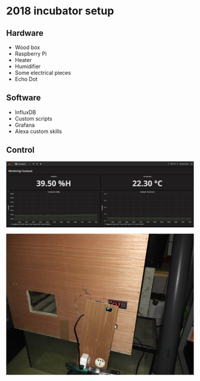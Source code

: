 # 2018 incubator setup

## Hardware

- Wood box
- Raspberry Pi
- Heater
- Humidifier
- Some electrical pieces
- Echo Dot

## Software
- InfluxDB
- Custom scripts
- Grafana
- Alexa custom skills

## Control

![alt text](./control1.png)

![alt text](./couveuse-1.png)
